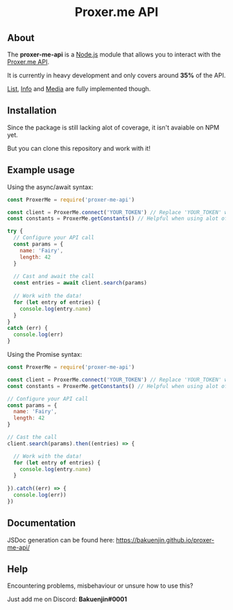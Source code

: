 <div align="center">
  <p>
    <h1>Proxer.me API</h1>
  </p>
</div>

## About
The **proxer-me-api** is a [Node.js](https://nodejs.org) module that allows you to interact with the [Proxer.me API](https://proxer.me/wiki/Proxer_API/v1).

It is currently in heavy development and only covers around **35%** of the API.

[List](https://proxer.me/wiki/Proxer_API/v1/List), [Info](https://proxer.me/wiki/Proxer_API/v1/Info) and [Media](https://proxer.me/wiki/Proxer_API/v1/Media) are fully implemented though.

## Installation
Since the package is still lacking alot of coverage, it isn't avaiable on NPM yet.

But you can clone this repository and work with it!

## Example usage
Using the async/await syntax:
```js
const ProxerMe = require('proxer-me-api')

const client = ProxerMe.connect('YOUR_TOKEN') // Replace 'YOUR_TOKEN' with your personal API key.
const constants = ProxerMe.getConstants() // Helpful when using alot of optional params!

try {
  // Configure your API call
  const params = {
    name: 'Fairy',
    length: 42
  }
  
  // Cast and await the call
  const entries = await client.search(params)
  
  // Work with the data!
  for (let entry of entries) {
    console.log(entry.name)
  }
}
catch (err) {
  console.log(err)
}
```

Using the Promise syntax:
```js
const ProxerMe = require('proxer-me-api')

const client = ProxerMe.connect('YOUR_TOKEN') // Replace 'YOUR_TOKEN' with your personal API key.
const constants = ProxerMe.getConstants() // Helpful when using alot of optional params!

// Configure your API call
const params = {
  name: 'Fairy',
  length: 42
}

// Cast the call
client.search(params).then((entries) => {

  // Work with the data!
  for (let entry of entries) {
    console.log(entry.name)
  }
  
}).catch((err) => {
  console.log(err))
})
```

## Documentation
JSDoc generation can be found here:
https://bakuenjin.github.io/proxer-me-api/

## Help
Encountering problems, misbehaviour or unsure how to use this?

Just add me on Discord: **Bakuenjin#0001**
